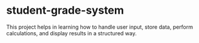 # student-grade-system
This project helps in learning how to handle user input, store data, perform calculations, and display results in a structured way.
